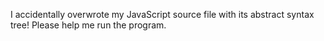 I accidentally overwrote my JavaScript source file with its abstract syntax tree! Please help me run the program.
